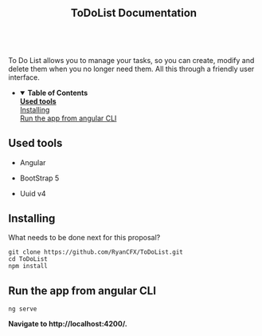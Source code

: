 
<html><head></head><body><article id="c8ce8f0d-6c75-491a-8e66-168300ba1c4c" class="page sans"><header><h1 class="page-title">ToDoList Documentation</h1><table class="properties"><tbody></tbody></table></header><div class="page-body"><p id="f7e6046d-7c0d-4657-980a-553f026af833" class="">To Do List allows you to manage your tasks, so you can create, modify and delete them when you no longer need them. All this through a friendly user interface.</p><p id="c423511d-96d9-4deb-ac03-6364276438e5" class="">
</p><ul id="641b81bd-4ef1-421e-81d1-bd81db1db8ef" class="toggle"><li><details open=""><summary><strong><strong>Table of Contents</strong></strong></summary><nav id="d28d831c-0bb1-4c2f-bd0d-13ab2fb156be" class="block-color-gray table_of_contents"><div class="table_of_contents-item table_of_contents-indent-0"><a class="table_of_contents-link" href="#d1fc97d5-bd63-4ee3-bd8e-5254b3540bae"><strong>Used tools</strong></a></div><div class="table_of_contents-item table_of_contents-indent-0"><a class="table_of_contents-link" href="#5f4c7516-67c6-43cc-9d9f-c85fef286b92">Installing</a></div><div class="table_of_contents-item table_of_contents-indent-0"><a class="table_of_contents-link" href="#4e06e1f7-30b7-486f-9fc0-fb7d11bb597b">Run the app from angular CLI</a></div></nav></details></li></ul><h1 id="d1fc97d5-bd63-4ee3-bd8e-5254b3540bae" class=""><strong>Used tools</strong></h1><ul id="ba950ee9-04c7-4201-84bb-51e693127359" class="bulleted-list"><li style="list-style-type:disc">Angular</li></ul><ul id="5b6725ea-a188-4faa-81ed-40b394b0efd4" class="bulleted-list"><li style="list-style-type:disc">BootStrap 5</li></ul><ul id="51f6d440-83b0-4ab2-8437-018f54a43a27" class="bulleted-list"><li style="list-style-type:disc">Uuid v4</li></ul><h1 id="5f4c7516-67c6-43cc-9d9f-c85fef286b92" class="">Installing</h1><p id="14241567-75cc-4e90-8320-224b5131c72a" class="block-color-gray">What needs to be done next for this proposal? </p><pre id="f13ef183-1ed5-43dc-acfb-ccdf98f868cb" class="code code-wrap"><code>git clone https://github.com/RyanCFX/ToDoList.git
cd ToDoList
npm install</code></pre><h1 id="4e06e1f7-30b7-486f-9fc0-fb7d11bb597b" class="">Run the app from angular CLI</h1><pre id="02771f62-3793-4060-9506-b64e72d8bcb0" class="code"><code>ng serve</code></pre><p id="31f06802-e24a-4a10-b64e-7811bb027f44" class=""><strong>Navigate to http://localhost:4200/.</strong></p></div></article></body></html>

